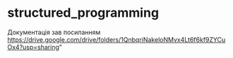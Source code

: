 # structured_programming
Документація зав посиланням https://drive.google.com/drive/folders/1QnbqriNakeloNMvx4Lt6f6kf9ZYCuOx4?usp=sharing"
